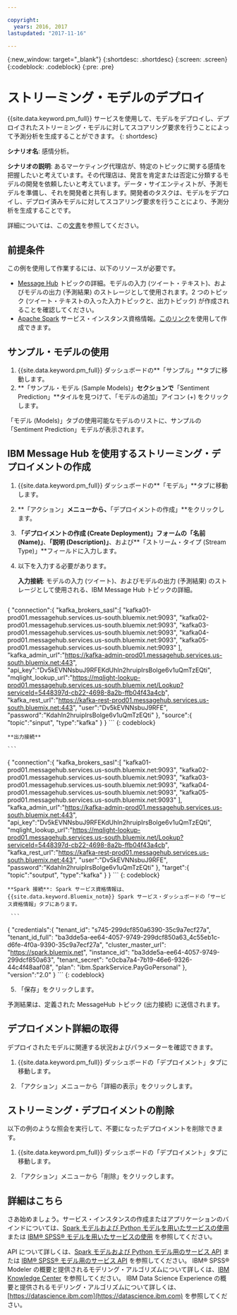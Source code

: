```yaml
---

copyright:
  years: 2016, 2017
lastupdated: "2017-11-16"

---
```


{:new_window: target="_blank"}
{:shortdesc: .shortdesc}
{:screen: .screen}
{:codeblock: .codeblock}
{:pre: .pre}

# ストリーミング・モデルのデプロイ

{{site.data.keyword.pm_full}} サービスを使用して、モデルをデプロイし、デプロイされたストリーミング・モデルに対してスコアリング要求を行うことによって予測分析を生成することができます。
{: shortdesc}

**シナリオ名**: 感情分析。

**シナリオの説明**: あるマーケティング代理店が、特定のトピックに関する感情を把握したいと考えています。その代理店は、発言を肯定または否定に分類するモデルの開発を依頼したいと考えています。データ・サイエンティストが、予測モデルを準備し、それを開発者と共有します。開発者のタスクは、モデルをデプロイし、デプロイ済みモデルに対してスコアリング要求を行うことにより、予測分析を生成することです。

詳細については、この[文書](https://github.com/pmservice/tweet-sentiment-prediction)を参照してください。

## 前提条件

この例を使用して作業するには、以下のリソースが必要です。

* [Message Hub](https://console.bluemix.net/catalog/services/message-hub) トピックの詳細。モデルの入力 (ツイート・テキスト)、およびモデルの出力 (予測結果) のストレージとして使用されます。2 つのトピック (ツイート・テキストの入った入力トピックと、出力トピック) が作成されることを確認してください。
* [Apache Spark](https://console.bluemix.net/catalog/services/apache-spark) サービス・インスタンス資格情報。[このリンク](https://console.bluemix.net/catalog/services/apache-spark)を使用して作成できます。


## サンプル・モデルの使用

1. {{site.data.keyword.pm_full}} ダッシュボードの**「サンプル」**タブに移動します。
2. **「サンプル・モデル (Sample Models)」**セクションで**「Sentiment Prediction」**タイルを見つけて、「モデルの追加」アイコン (+) をクリックします。

「モデル (Models)」タブの使用可能なモデルのリストに、サンプルの「Sentiment Prediction」モデルが表示されます。


## IBM Message Hub を使用するストリーミング・デプロイメントの作成

1.  {{site.data.keyword.pm_full}} ダッシュボードの**「モデル」**タブに移動します。
2.  **「アクション」**メニューから、**「デプロイメントの作成」**をクリックします。
3.  **「デプロイメントの作成 (Create Deployment)」**フォームの**「名前 (Name)」**、**「説明 (Description)」**、および**「ストリーム・タイプ (Stream Type)」**フィールドに入力します。
4.  以下を入力する必要があります。

    **入力接続**: モデルの入力 (ツイート)、およびモデルの出力 (予測結果) のストレージとして使用される、IBM Message Hub トピックの詳細。

    ```
  {
     "connection":{
         "kafka_brokers_sasl":[
         "kafka01-prod01.messagehub.services.us-south.bluemix.net:9093",
            "kafka02-prod01.messagehub.services.us-south.bluemix.net:9093",
            "kafka03-prod01.messagehub.services.us-south.bluemix.net:9093",
            "kafka04-prod01.messagehub.services.us-south.bluemix.net:9093",
            "kafka05-prod01.messagehub.services.us-south.bluemix.net:9093"
         ],
      "kafka_admin_url":"https://kafka-admin-prod01.messagehub.services.us-south.bluemix.net:443",
      "api_key":"Dv5kEVNNsbuJ9RFEKdUhIn2hruipIrsBolge6v1uQmTzEQti",
      "mqlight_lookup_url":"https://mqlight-lookup-prod01.messagehub.services.us-south.bluemix.net/Lookup?serviceId=5448397d-cb22-4698-8a2b-ffb04f43a4cb",
      "kafka_rest_url":"https://kafka-rest-prod01.messagehub.services.us-south.bluemix.net:443",
      "user":"Dv5kEVNNsbuJ9RFE",
      "password":"KdahIn2hruipIrsBolge6v1uQmTzEQti"
   },
   "source":{
      "topic":"sinput",
         "type":"kafka"
      }
   }
    ```
    {: codeblock}

    **出力接続**

    ```
 {
    "connection":{
         "kafka_brokers_sasl":[
         "kafka01-prod01.messagehub.services.us-south.bluemix.net:9093",
            "kafka02-prod01.messagehub.services.us-south.bluemix.net:9093",
            "kafka03-prod01.messagehub.services.us-south.bluemix.net:9093",
            "kafka04-prod01.messagehub.services.us-south.bluemix.net:9093",
            "kafka05-prod01.messagehub.services.us-south.bluemix.net:9093"
         ],
      "kafka_admin_url":"https://kafka-admin-prod01.messagehub.services.us-south.bluemix.net:443",
      "api_key":"Dv5kEVNNsbuJ9RFEKdUhIn2hruipIrsBolge6v1uQmTzEQti",
      "mqlight_lookup_url":"https://mqlight-lookup-prod01.messagehub.services.us-south.bluemix.net/Lookup?serviceId=5448397d-cb22-4698-8a2b-ffb04f43a4cb",
      "kafka_rest_url":"https://kafka-rest-prod01.messagehub.services.us-south.bluemix.net:443",
      "user":"Dv5kEVNNsbuJ9RFE",
      "password":"KdahIn2hruipIrsBolge6v1uQmTzEQti"
   },
      "target":{
         "topic":"soutput",
         "type":"kafka"
      }
   }
    ```
    {: codeblock}

    **Spark 接続**: Spark サービス資格情報は、{{site.data.keyword.Bluemix_notm}} Spark サービス・ダッシュボードの「サービス資格情報」タブにあります。

     ```
{
     "credentials":{
            "tenant_id": "s745-299dcf850a6390-35c9a7ecf27a",
      "tenant_id_full": "ba3dde5a-ee64-4057-9749-299dcf850a63_4c55eb1c-d6fe-4f0a-9390-35c9a7ecf27a",
      "cluster_master_url": "https://spark.bluemix.net",
      "instance_id": "ba3dde5a-ee64-4057-9749-299dcf850a63",
      "tenant_secret": "c0cba7a4-7b19-46e6-9326-44c4f48aaf08",
      "plan": "ibm.SparkService.PayGoPersonal"
},
         "version":"2.0"
      }
     ```
     {: codeblock}

5. 「保存」をクリックします。

予測結果は、定義された MessageHub トピック (出力接続) に送信されます。

## デプロイメント詳細の取得

デプロイされたモデルに関連する状況およびパラメーターを確認できます。

1. {{site.data.keyword.pm_full}} ダッシュボードの「デプロイメント」タブに移動します。

2. 「アクション」メニューから「詳細の表示」をクリックします。

## ストリーミング・デプロイメントの削除

以下の例のような照会を実行して、不要になったデプロイメントを削除できます。

1. {{site.data.keyword.pm_full}} ダッシュボードの「デプロイメント」タブに移動します。

2. 「アクション」メニューから「削除」をクリックします。

## 詳細はこちら

さあ始めましょう。サービス・インスタンスの作成またはアプリケーションのバインドについては、[Spark モデルおよび Python モデルを用いたサービスの使用](using_pm_service_dsx.html) または [IBM® SPSS® モデルを用いたサービスの使用](using_pm_service.html) を参照してください。

API について詳しくは、[Spark モデルおよび Python モデル用のサービス API](pm_service_api_spark.html) または [IBM® SPSS® モデル用のサービス API](pm_service_api_spss.html) を参照してください。
IBM® SPSS® Modeler の概要と提供されるモデリング・アルゴリズムについて詳しくは、[IBM Knowledge Center](https://www.ibm.com/support/knowledgecenter/SS3RA7) を参照してください。
IBM Data Science Experience の概要と提供されるモデリング・アルゴリズムについて詳しくは、[https://datascience.ibm.com](https://datascience.ibm.com) を参照してください。
